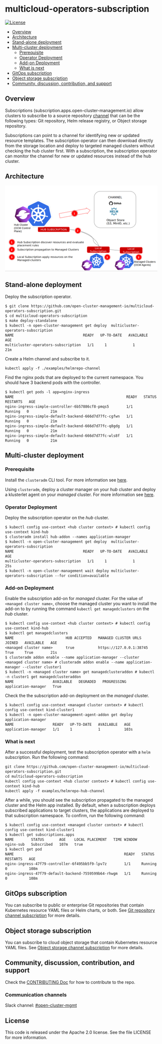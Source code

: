# multicloud-operators-subscription 

[![License](https://img.shields.io/:license-apache-blue.svg)](http://www.apache.org/licenses/LICENSE-2.0.html)

- [Overview](#overview)
- [Architecture](#architecture)
- [Stand-alone deployment](#stand-alone-deployment)
- [Multi-cluster deployment](#multi-cluster-deployment)
    - [Prerequisite](#prerequisite)
    - [Operator Deployment](#operator-deployment)
    - [Add-on Deployment](#add-on-deployment)
    - [What is next](#what-is-next)
- [GitOps subscription](#gitops-subscription)
- [Object storage subscription](#object-storage-subscription)
- [Community, discussion, contribution, and support](#community,-discussion,-contribution,-and-support)

## Overview

Subscriptions (subscription.apps.open-cluster-management.io) allow clusters to subscribe to a source repository [channel](https://github.com/open-cluster-management-io/multicloud-operators-channel) that can be the following types: Git repository, Helm release registry, or Object storage repository.

Subscriptions can point to a channel for identifying new or updated resource templates. The subscription operator can then download directly from the storage location and deploy to targeted managed clusters without checking the hub cluster first. With a subscription, the subscription operator can monitor the channel for new or updated resources instead of the hub cluster.

## Architecture

![architecture](images/architecture.png)

## Stand-alone deployment

Deploy the subscription operator.

```shell
$ git clone https://github.com/open-cluster-management-io/multicloud-operators-subscription.git
$ cd multicloud-operators-subscription
$ make deploy-standalone
$ kubectl -n open-cluster-management get deploy  multicluster-operators-subscription
NAME                                READY   UP-TO-DATE   AVAILABLE   AGE
multicluster-operators-subscription   1/1     1            1           21m
```

Create a Helm channel and subscribe to it.

```shell
kubectl apply -f ./examples/helmrepo-channel
```

Find the nginx pods that are deployed to the current namespace. You should have 3 backend pods with the controller.

```shell
$ kubectl get pods -l app=nginx-ingress
NAME                                                    READY   STATUS    RESTARTS   AGE
nginx-ingress-simple-controller-6b57886cf8-pmqs5        1/1     Running   0          21m
nginx-ingress-simple-default-backend-666d7d77fc-cgfwn   1/1     Running   0          21m
nginx-ingress-simple-default-backend-666d7d77fc-q8gdg   1/1     Running   0          21m
nginx-ingress-simple-default-backend-666d7d77fc-wls8f   1/1     Running   0          21m
```

## Multi-cluster deployment

### Prerequisite

Install the `clusteradm` CLI tool. For more information see [here](https://open-cluster-management.io/getting-started/quick-start/#install-clusteradm-cli-tool).

Using `clusteradm`, deploy a cluster manager on your _hub_ cluster and deploy a klusterlet agent on your _managed_ cluster. For more information see [here](https://open-cluster-management.io/getting-started/quick-start/#deploy-a-cluster-manager-on-your-hub-cluster).

### Operator Deployment

Deploy the subscription operator on the _hub_ cluster.

```shell
$ kubectl config use-context <hub cluster context> # kubectl config use-context kind-hub
$ clusteradm install hub-addon --names application-manager
$ kubectl -n open-cluster-management get deploy  multicluster-operators-subscription
NAME                                READY   UP-TO-DATE   AVAILABLE   AGE
multicluster-operators-subscription   1/1     1            1           25s
$ kubectl -n open-cluster-management wait deploy multicluster-operators-subscription --for condition=available
```

### Add-on Deployment


Enable the subscription add-on for _managed_ cluster. For the value of `<managed cluster name>`, choose the managed cluster you want to install the add-on to by running the command `kubectl get managedclusters` on the _hub_ cluster.

```shell
$ kubectl config use-context <hub cluster context> # kubectl config use-context kind-hub
$ kubectl get managedclusters
NAME                        HUB ACCEPTED   MANAGED CLUSTER URLS      JOINED   AVAILABLE   AGE
<managed cluster name>      true           https://127.0.0.1:38745   True     True        21s
$ clusteradm addon enable --name application-manager --cluster <managed cluster name> # clusteradm addon enable --name application-manager --cluster cluster1
$ kubectl -n <managed cluster name> get managedclusteraddon # kubectl -n cluster1 get managedclusteraddon
NAME                  AVAILABLE   DEGRADED   PROGRESSING
application-manager   True
```

Check the the subscription add-on deployment on the _managed_ cluster.

```shell
$ kubectl config use-context <managed cluster context> # kubectl config use-context kind-cluster1
$ kubectl -n open-cluster-management-agent-addon get deploy application-manager
NAME                  READY   UP-TO-DATE   AVAILABLE   AGE
application-manager   1/1     1            1           103s
```

### What is next

After a successful deployment, test the subscription operator with a `helm` subscription. Run the following command:

```Shell
git clone https://github.com/open-cluster-management-io/multicloud-operators-subscription.git
cd multicloud-operators-subscription
kubectl config use-context <hub cluster context> # kubectl config use-context kind-hub
kubectl apply -f examples/helmrepo-hub-channel
```

After a while, you should see the subscription propagated to the managed cluster and the Helm app installed. By default, when a subscription deploys subscribed applications to target clusters, the applications are deployed to that subscription namespace. To confirm, run the following command:

```Shell
$ kubectl config use-context <managed cluster context> # kubectl config use-context kind-cluster1
$ kubectl get subscriptions.apps
NAME        STATUS       AGE    LOCAL PLACEMENT   TIME WINDOW
nginx-sub   Subscribed   107m   true
$ kubectl get pod
NAME                                                   READY   STATUS      RESTARTS   AGE
nginx-ingress-47f79-controller-6f495bb5f9-lpv7z        1/1     Running     0          108m
nginx-ingress-47f79-default-backend-7559599b64-rhwgm   1/1     Running     0          108m
```

## GitOps subscription

You can subscribe to public or enterprise Git repositories that contain Kubernetes resource YAML files or Helm charts, or both. See [Git repository channel subscription](docs/gitrepo_subscription.md) for more details.

## Object storage subscription

You can subscribe to cloud object storage that contain Kubernetes resource YAML files. See [Object storage channel subscription](docs/objectstorage_subscription.md) for more details.

## Community, discussion, contribution, and support

Check the [CONTRIBUTING Doc](CONTRIBUTING.md) for how to contribute to the repo.

### Communication channels

Slack channel: [#open-cluster-mgmt](http://slack.k8s.io/#open-cluster-mgmt)

## License

This code is released under the Apache 2.0 license. See the file LICENSE for more information.
